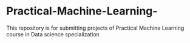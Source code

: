 # Practical-Machine-Learning-
This repository is for submitting projects of Practical Machine Learning course in Data science specialization
